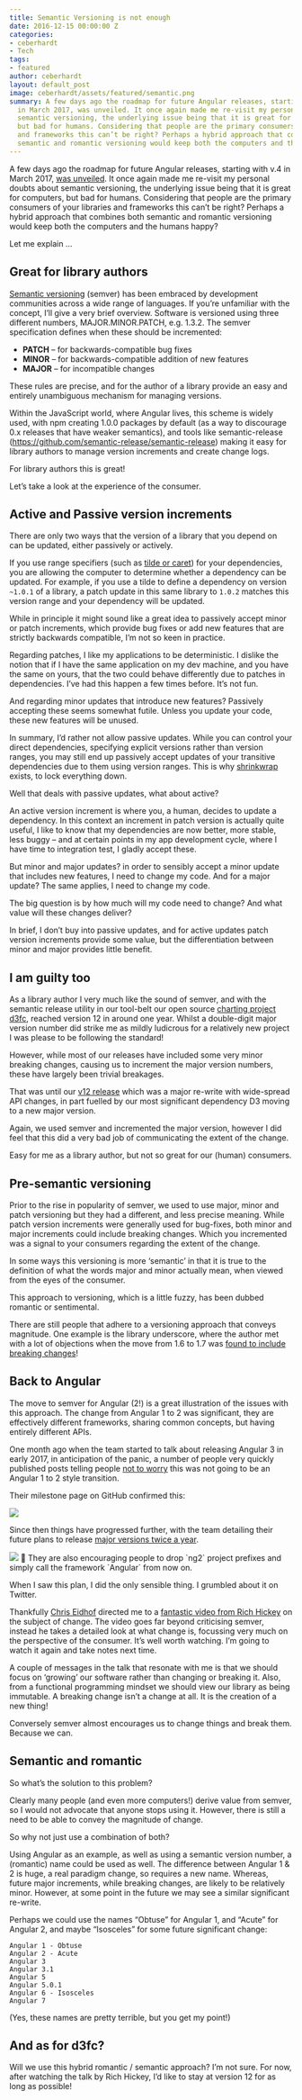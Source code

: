 ```yaml
---
title: Semantic Versioning is not enough
date: 2016-12-15 00:00:00 Z
categories:
- ceberhardt
- Tech
tags:
- featured
author: ceberhardt
layout: default_post
image: ceberhardt/assets/featured/semantic.png
summary: A few days ago the roadmap for future Angular releases, starting with v.4
  in March 2017, was unveiled. It once again made me re-visit my personal doubts about
  semantic versioning, the underlying issue being that it is great for computers,
  but bad for humans. Considering that people are the primary consumers of your libraries
  and frameworks this can’t be right? Perhaps a hybrid approach that combines both
  semantic and romantic versioning would keep both the computers and the humans happy?
---
```


A few days ago the roadmap for future Angular releases, starting with v.4 in March 2017, [was unveiled](http://angularjs.blogspot.co.uk/2016/12/ok-let-me-explain-its-going-to-be.html). It once again made me re-visit my personal doubts about semantic versioning, the underlying issue being that it is great for computers, but bad for humans. Considering that people are the primary consumers of your libraries and frameworks this can’t be right? Perhaps a hybrid approach that combines both semantic and romantic versioning would keep both the computers and the humans happy?

Let me explain …

## Great for library authors

[Semantic versioning](http://semver.org) (semver) has been embraced by development communities across a wide range of languages. If you’re unfamiliar with the concept, I’ll give a very brief overview. Software is versioned using three different numbers, MAJOR.MINOR.PATCH, e.g. 1.3.2. The semver specification defines when these should be incremented:

 - **PATCH** – for backwards-compatible bug fixes
 - **MINOR** – for backwards-compatible addition of new features
 - **MAJOR** – for incompatible changes

These rules are precise, and for the author of a library provide an easy and entirely unambiguous mechanism for managing versions.

Within the JavaScript world, where Angular lives, this scheme is widely used, with npm creating 1.0.0 packages by default (as a way to discourage 0.x releases that have weaker semantics), and tools like semantic-release (https://github.com/semantic-release/semantic-release) making it easy for library authors to manage version increments and create change logs.

For library authors this is great!

Let’s take a look at the experience of the consumer.

## Active and Passive version increments

There are only two ways that the version of a library that you depend on can be updated, either passively or actively.

If you use range specifiers (such as [tilde or caret](https://nodesource.com/blog/semver-tilde-and-caret/)) for your dependencies, you are allowing the computer to determine whether a dependency can be updated. For example, if you use a tilde to define a dependency on version `~1.0.1` of a library, a patch update in this same library to `1.0.2` matches this version range and your dependency will be updated.

While in principle it might sound like a great idea to passively accept minor or patch increments, which provide bug fixes or add new features that are strictly backwards compatible, I’m not so keen in practice.

Regarding patches, I like my applications to be deterministic. I dislike the notion that if I have the same application on my dev machine, and you have the same on yours, that the two could behave differently due to patches in dependencies. I’ve had this happen a few times before. It’s not fun.

And regarding minor updates that introduce new features? Passively accepting these seems somewhat futile. Unless you update your code, these new features will be unused.

In summary, I’d rather not allow passive updates. While you can control your direct dependencies, specifying explicit versions rather than version ranges, you may still end up passively accept updates of your transitive dependencies due to them using version ranges. This is why [shrinkwrap](https://docs.npmjs.com/cli/shrinkwrap) exists, to lock everything down.

Well that deals with passive updates, what about active?

An active version increment is where you, a human, decides to update a dependency. In this context an increment in patch version is actually quite useful, I like to know that my dependencies are now better, more stable, less buggy – and at certain points in my app development cycle, where I have time to integration test, I gladly accept these.

But minor and major updates? in order to sensibly accept a minor update that includes new features, I need to change my code. And for a major update? The same applies, I need to change my code.

The big question is by how much will my code need to change? And what value will these changes deliver?

In brief, I don’t buy into passive updates, and for active updates patch version increments provide some value, but the differentiation between minor and major provides little benefit.

## I am guilty too

As a library author I very much like the sound of semver, and with the semantic release utility in our tool-belt our open source [charting project d3fc](https://d3fc.io/), reached version 12 in around one year. Whilst a double-digit major version number did strike me as mildly ludicrous for a relatively new project I was please to be following the standard!

However, while most of our releases have included some very minor breaking changes, causing us to increment the major version numbers, these have largely been trivial breakages.

That was until our [v12 release](https://github.com/d3fc/d3fc/releases/tag/v12.0.0) which was a major re-write with wide-spread API changes, in part fuelled by our most significant dependency D3 moving to a new major version.

Again, we used semver and incremented the major version, however I did feel that this did a very bad job of communicating the extent of the change.

Easy for me as a library author, but not so great for our (human) consumers.

## Pre-semantic versioning

Prior to the rise in popularity of semver, we used to use major, minor and patch versioning but they had a different, and less precise meaning. While patch version increments were generally used for bug-fixes, both minor and major increments could include breaking changes. Which you incremented was a signal to your consumers regarding the extent of the change.

In some ways this versioning is more ‘semantic’ in that it is true to the definition of what the words major and minor actually mean, when viewed from the eyes of the consumer.

This approach to versioning, which is a little fuzzy, has been dubbed romantic or sentimental.

There are still people that adhere to a versioning approach that conveys magnitude. One example is the library underscore, where the author met with a lot of objections when the move from 1.6 to 1.7 was [found to include breaking changes](https://github.com/jashkenas/underscore/issues/1805)!

## Back to Angular

The move to semver for Angular (2!) is a great illustration of the issues with this approach. The change from Angular 1 to 2 was significant, they are effectively different frameworks, sharing common concepts, but having entirely different APIs.

One month ago when the team started to talk about releasing Angular 3 in early 2017, in anticipation of the panic, a number of people very quickly published posts telling people [not to worry](https://toddmotto.com/please-stop-worrying-about-angular-3) this was not going to be an Angular 1 to 2 style transition.

Their milestone page on GitHub confirmed this:

<img src="{{ site.baseurl }}/ceberhardt/assets/angular3.png" />

Since then things have progressed further, with the team detailing their future plans to release [major versions twice a year](http://angularjs.blogspot.co.uk/2016/12/ok-let-me-explain-its-going-to-be.html).

<img src="{{ site.baseurl }}/ceberhardt/assets/angular-roadmap.png" />

They are also encouraging people to drop `ng2` project prefixes and simply call the framework `Angular` from now on.

When I saw this plan, I did the only sensible thing. I grumbled about it on Twitter.

Thankfully [Chris Eidhof](https://twitter.com/chriseidhof/status/809067417859145728) directed me to a [fantastic video from Rich Hickey](https://www.youtube.com/watch?v=oyLBGkS5ICk) on the subject of change. The video goes far beyond criticising semver, instead he takes a detailed look at what change is, focussing very much on the perspective of the consumer. It’s well worth watching. I’m going to watch it again and take notes next time.

A couple of messages in the talk that resonate with me is that we should focus on ‘growing’ our software rather than changing or breaking it. Also, from a functional programming mindset we should view our library as being immutable. A breaking change isn’t a change at all. It is the creation of a new thing!

Conversely semver almost encourages us to change things and break them. Because we can.

## Semantic and romantic

So what’s the solution to this problem?

Clearly many people (and even more computers!) derive value from semver, so I would not advocate that anyone stops using it. However, there is still a need to be able to convey the magnitude of change.

So why not just use a combination of both?

Using Angular as an example, as well as using a semantic version number, a (romantic) name could be used as well. The difference between Angular 1 & 2 is huge, a real paradigm change, so requires a new name. Whereas, future major increments, while breaking changes, are likely to be relatively minor. However, at some point in the future we may see a similar significant re-write.

Perhaps we could use the names “Obtuse” for Angular 1, and “Acute” for Angular 2, and maybe “Isosceles” for some future significant change:

~~~
Angular 1 - Obtuse
Angular 2 - Acute
Angular 3
Angular 3.1
Angular 5
Angular 5.0.1
Angular 6 - Isosceles
Angular 7
~~~

(Yes, these names are pretty terrible, but you get my point!)

## And as for d3fc?

Will we use this hybrid romantic / semantic approach? I’m not sure. For now, after watching the talk by Rich Hickey, I’d like to stay at version 12 for as long as possible!
